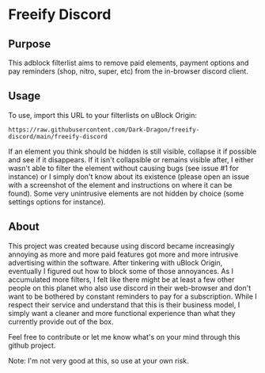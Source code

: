 # Freeify Discord
## Purpose
This adblock filterlist aims to remove paid elements, payment options and pay reminders (shop, nitro, super, etc) from the in-browser discord client.

## Usage
To use, import this URL to your filterlists on uBlock Origin:

```https://raw.githubusercontent.com/Dark-Dragon/freeify-discord/main/freeify-discord```

If an element you think should be hidden is still visible, collapse it if possible and see if it disappears. If it isn't collapsible or remains visible after, I either wasn't able to filter the element without causing bugs (see issue #1 for instance) or I simply don't know about its existence (please open an issue with a screenshot of the element and instructions on where it can be found). Some very unintrusive elements are not hidden by choice (some settings options for instance).

## About
This project was created because using discord became increasingly annoying as more and more paid features got more and more intrusive advertising within the software. After tinkering with uBlock Origin, eventually I figured out how to block some of those annoyances. As I accumulated more filters, I felt like there might be at least a few other people on this planet who also use discord in their web-browser and don't want to be bothered by constant reminders to pay for a subscription. While I respect their service and understand that this is their business model, I simply want a cleaner and more functional experience than what they currently provide out of the box.

Feel free to contribute or let me know what's on your mind through this github project.

Note: I'm not very good at this, so use at your own risk.
